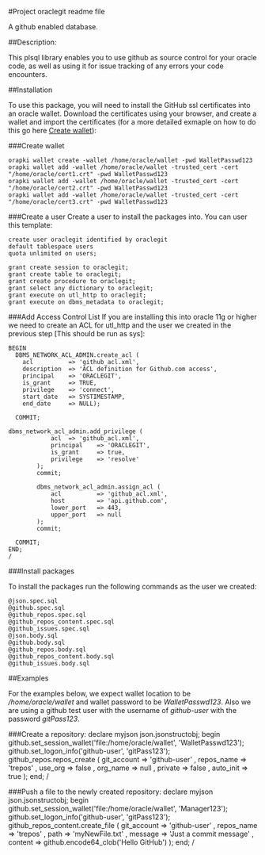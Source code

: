 #Project oraclegit readme file

A github enabled database.

##Description:

This plsql library enables you to use github as source control for your oracle code, as well as using it for issue tracking of any errors your code encounters.

##Installation

To use this package, you will need to install the GitHub ssl certificates into an oracle wallet. Download the certificates using your browser, and create a wallet and import the certificates (for a more detailed exmaple on how to do this go here [Create wallet](http://www.oracle-base.com/articles/misc/utl_http-and-ssl.php)):

###Create wallet

	orapki wallet create -wallet /home/oracle/wallet -pwd WalletPasswd123
	orapki wallet add -wallet /home/oracle/wallet -trusted_cert -cert "/home/oracle/cert1.crt" -pwd WalletPasswd123
	orapki wallet add -wallet /home/oracle/wallet -trusted_cert -cert "/home/oracle/cert2.crt" -pwd WalletPasswd123
	orapki wallet add -wallet /home/oracle/wallet -trusted_cert -cert "/home/oracle/cert3.crt" -pwd WalletPasswd123

###Create a user
Create a user to install the packages into. You can user this template:

	create user oraclegit identified by oraclegit
	default tablespace users
	quota unlimited on users;

	grant create session to oraclegit;
	grant create table to oraclegit;
	grant create procedure to oraclegit;
	grant select any dictionary to oraclegit;
	grant execute on utl_http to oraclegit;
	grant execute on dbms_metadata to oraclegit;

###Add Access Control List
If you are installing this into oracle 11g or higher we need to create an ACL for utl_http and the user we created in the previous step [This should be run as sys]:

	BEGIN
	  DBMS_NETWORK_ACL_ADMIN.create_acl (
	    acl          => 'github_acl.xml', 
	    description  => 'ACL definition for Github.com access',
	    principal    => 'ORACLEGIT',
	    is_grant     => TRUE, 
	    privilege    => 'connect',
	    start_date   => SYSTIMESTAMP,
	    end_date     => NULL);

	  COMMIT;

	dbms_network_acl_admin.add_privilege (
				acl	 => 'github_acl.xml',
				principal	 => 'ORACLEGIT',
				is_grant	 => true,
				privilege	 => 'resolve'
			);
			commit;

			dbms_network_acl_admin.assign_acl (
				acl          => 'github_acl.xml',
				host         => 'api.github.com',
				lower_port	 => 443,
				upper_port	 => null
			);
			commit;

	  COMMIT;
	END;
	/

###Install packages

To install the packages run the following commands as the user we created:

	@json.spec.sql
	@github.spec.sql
	@github_repos.spec.sql
	@github_repos_content.spec.sql
	@github_issues.spec.sql
	@json.body.sql
	@github.body.sql
	@github_repos.body.sql
	@github_repos_content.body.sql
	@github_issues.body.sql

##Examples

For the examples below, we expect wallet location to be */home/oracle/wallet* and wallet password to be *WalletPasswd123*. Also we are using a github test user with the username of *github-user* with the password *gitPass123*.

###Create a repository:
	declare
	  myjson json.jsonstructobj;
	begin
		github.set_session_wallet('file:/home/oracle/wallet', 'WalletPasswd123');
		github.set_logon_info('github-user', 'gitPass123');
		github_repos.repos_create (
			git_account => 'github-user'
			, repos_name => 'trepos'
			, use_org => false
			, org_name => null
			, private => false
			, auto_init => true
		);
	end;
	/

###Push a file to the newly created repository:
	declare
	  myjson json.jsonstructobj;
	begin
	  github.set_session_wallet('file:/home/oracle/wallet', 'Manager123');
	  github.set_logon_info('github-user', 'gitPass123');
	  github_repos_content.create_file (
	    git_account => 'github-user'
	    , repos_name => 'trepos'
	    , path => 'myNewFile.txt'
	    , message => 'Just a commit message'
	    , content => github.encode64_clob('Hello GitHub')
	  );
	end;
	/